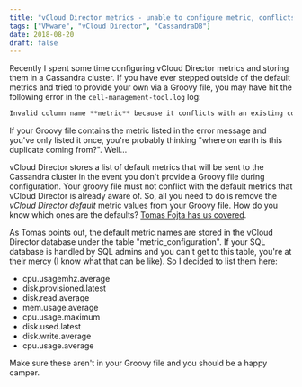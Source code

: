 ```yaml
---
title: "vCloud Director metrics - unable to configure metric, conflicts with existing column"
tags: ["VMware", "vCloud Director", "CassandraDB"]
date: 2018-08-20
draft: false
---
```

Recently I spent some time configuring vCloud Director metrics and storing them in a Cassandra cluster. If you have ever stepped outside of the default metrics and tried to provide your own via a Groovy file, you may have hit the following error in the `cell-management-tool.log` log:

```txt
Invalid column name **metric** because it conflicts with an existing column
```

If your Groovy file contains the metric listed in the error message and you've only listed it once, you're probably thinking "where on earth is this duplicate coming from?". Well...

vCloud Director stores a list of default metrics that will be sent to the Cassandra cluster in the event you don't provide a Groovy file during configuration. Your groovy file must not conflict with the default metrics that vCloud Director is already aware of. So, all you need to do is remove the *vCloud Director default* metric values from your Groovy file. How do you know which ones are the defaults? [Tomas Fojta has us covered](https://fojta.wordpress.com/2017/11/24/how-to-configure-additional-vm-metrics-in-vcloud-director/). 

As Tomas points out, the default metric names are stored in the vCloud Director database under the table "metric_configuration". If your SQL database is handled by SQL admins and you can't get to this table, you're at their mercy (I know what that can be like). So I decided to list them here:

- cpu.usagemhz.average
- disk.provisioned.latest
- disk.read.average
- mem.usage.average
- cpu.usage.maximum
- disk.used.latest
- disk.write.average
- cpu.usage.average

Make sure these aren't in your Groovy file and you should be a happy camper.